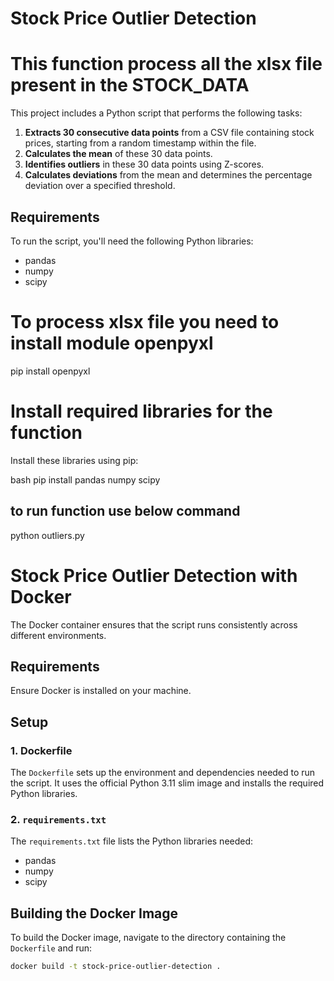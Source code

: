 # Stock Price Outlier Detection

# This function process all the xlsx file present in the STOCK_DATA

This project includes a Python script that performs the following tasks:
1. **Extracts 30 consecutive data points** from a CSV file containing stock prices, starting from a random timestamp within the file.
2. **Calculates the mean** of these 30 data points.
3. **Identifies outliers** in these 30 data points using Z-scores.
4. **Calculates deviations** from the mean and determines the percentage deviation over a specified threshold.

## Requirements

To run the script, you'll need the following Python libraries:
- pandas
- numpy
- scipy

# To process xlsx file you need to install module openpyxl
pip install openpyxl


# Install required libraries for  the function
Install these libraries using pip:

bash
pip install pandas numpy scipy

## to run function use below command

python outliers.py

# Stock Price Outlier Detection with Docker

The Docker container ensures that the script runs consistently across different environments.

## Requirements

 Ensure Docker is installed on your machine.

## Setup

### 1. Dockerfile

The `Dockerfile` sets up the environment and dependencies needed to run the script. It uses the official Python 3.11 slim image and installs the required Python libraries.

### 2. `requirements.txt`

The `requirements.txt` file lists the Python libraries needed:
- pandas
- numpy
- scipy

## Building the Docker Image

To build the Docker image, navigate to the directory containing the `Dockerfile` and run:

```bash
docker build -t stock-price-outlier-detection .